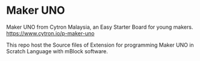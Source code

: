 # Maker UNO
Maker UNO from Cytron Malaysia, an Easy Starter Board for young makers. https://www.cytron.io/p-maker-uno

This repo host the Source files of Extension for programming Maker UNO in Scratch Language with mBlock software.
